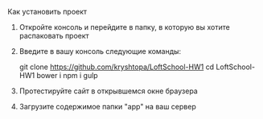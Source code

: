 Как установить проект

1. Откройте консоль и перейдите в папку, в которую вы хотите распаковать проект
2. Введите в вашу консоль следующие команды:

   git clone https://github.com/kryshtopa/LoftSchool-HW1
   cd LoftSchool-HW1
   bower i
   npm i
   gulp

3. Протестируйте сайт в открывшемся окне браузера
4. Загрузите содержимое папки "app" на ваш сервер
